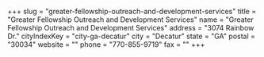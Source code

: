 +++
slug = "greater-fellowship-outreach-and-development-services"
title = "Greater Fellowship Outreach and Development Services"
name = "Greater Fellowship Outreach and Development Services"
address = "3074 Rainbow Dr."
cityIndexKey = "city-ga-decatur"
city = "Decatur"
state = "GA"
postal = "30034"
website = ""
phone = "770-855-9719"
fax = ""
+++

